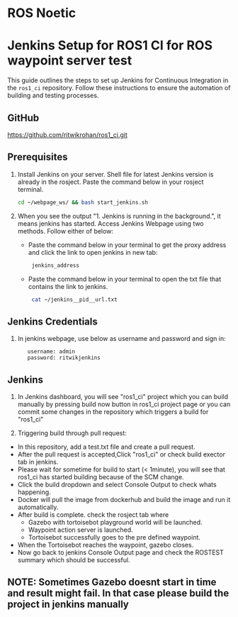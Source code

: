 # ROS Noetic
# Jenkins Setup for ROS1 CI for ROS waypoint server test

This guide outlines the steps to set up Jenkins for Continuous Integration in the `ros1_ci` repository. Follow these instructions to ensure the automation of building and testing processes.

## GitHub

https://github.com/ritwikrohan/ros1_ci.git

## Prerequisites

1. Install Jenkins on your server. Shell file for latest Jenkins version is already in the rosject. Paste the command below in your rosject terminal. 

    ```bash
    cd ~/webpage_ws/ && bash start_jenkins.sh
    ```

2. When you see the output "1. Jenkins is running in the background.", it means jenkins has started. Access Jenkins Webpage using two methods. Follow either of below:
   - Paste the command below in your terminal to get the proxy address and click the link to open jenkins in new tab:
     ```bash
      jenkins_address
     ```
   - Paste the command below in your terminal to open the txt file that contains the link to jenkins.
     ```bash
      cat ~/jenkins__pid__url.txt
     ```

## Jenkins Credentials

1. In jenkins webpage, use below as username and password and sign in:
     ```
        username: admin
        password: ritwikjenkins
     ```
   
## Jenkins

1. In Jenkins dashboard, you will see "ros1_ci" project which you can build manually by pressing build now button in ros1_ci project page or you can commit some changes in the repository which triggers a build for "ros1_ci"

2. Triggering build through pull request:
  - In this repository, add a test.txt file and create a pull request.
  - After the pull request is accepted,Click "ros1_ci" or check build exector tab in jenkins.
  - Please wait for sometime for build to start (< 1minute), you will see that ros1_ci has started building because of the SCM change.
  - Click the build dropdown and select Console Output to check whats happening.
  - Docker will pull the image from dockerhub and build the image and run it automatically.
  - After build is complete. check the rosject tab where
      - Gazebo with tortoisebot playground world will be launched.
      - Waypoint action server is launched.
      - Tortoisebot successfully goes to the pre defined waypoint.
  - When the Tortoisebot reaches the waypoint, gazebo closes.
  - Now go back to jenkins Console Output page and check the ROSTEST summary which should be successful.

## NOTE: Sometimes Gazebo doesnt start in time and result might fail. In that case please build the project in jenkins manually
   

